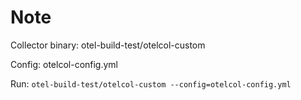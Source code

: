 # Note

Collector binary: otel-build-test/otelcol-custom

Config: otelcol-config.yml

Run: 
`otel-build-test/otelcol-custom --config=otelcol-config.yml`
